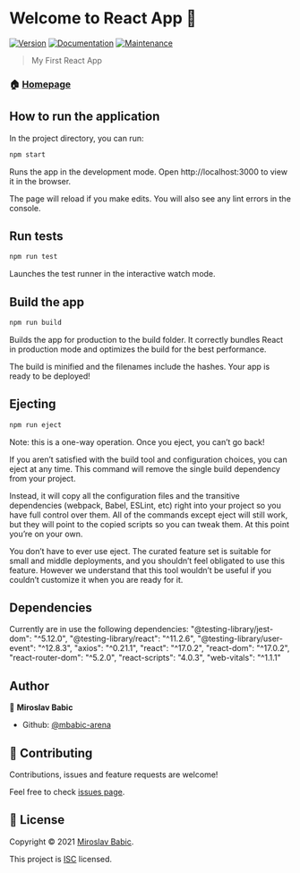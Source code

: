 # Welcome to React App 👋

[![Version](https://img.shields.io/npm/v/react-app.svg)](https://www.npmjs.com/package/react-app)
[![Documentation](https://img.shields.io/badge/documentation-yes-brightgreen.svg)](github.com/mbabic-arena/react-app#readme)
[![Maintenance](https://img.shields.io/badge/Maintained%3F-yes-green.svg)](github.com/mbabic-arena/react-app/graphs/commit-activity)

> My First React App

### 🏠 [Homepage](https://github.com/mbabic-arena/react-app#readme)

## How to run the application

In the project directory, you can run:

```sh
npm start
```

Runs the app in the development mode.
Open http://localhost:3000 to view it in the browser.

The page will reload if you make edits.
You will also see any lint errors in the console.

## Run tests

```sh
npm run test
```

Launches the test runner in the interactive watch mode.

## Build the app

```sh
npm run build
```

Builds the app for production to the build folder.
It correctly bundles React in production mode and optimizes the build for the best performance.

The build is minified and the filenames include the hashes.
Your app is ready to be deployed!

## Ejecting

```sh
npm run eject
```

Note: this is a one-way operation. Once you eject, you can’t go back!

If you aren’t satisfied with the build tool and configuration choices, you can eject at any time. This command will remove the single build dependency from your project.

Instead, it will copy all the configuration files and the transitive dependencies (webpack, Babel, ESLint, etc) right into your project so you have full control over them. All of the commands except eject will still work, but they will point to the copied scripts so you can tweak them. At this point you’re on your own.

You don’t have to ever use eject. The curated feature set is suitable for small and middle deployments, and you shouldn’t feel obligated to use this feature. However we understand that this tool wouldn’t be useful if you couldn’t customize it when you are ready for it.

## Dependencies

Currently are in use the following dependencies:
"@testing-library/jest-dom": "^5.12.0",
"@testing-library/react": "^11.2.6",
"@testing-library/user-event": "^12.8.3",
"axios": "^0.21.1",
"react": "^17.0.2",
"react-dom": "^17.0.2",
"react-router-dom": "^5.2.0",
"react-scripts": "4.0.3",
"web-vitals": "^1.1.1"

## Author

👤 **Miroslav Babic**

- Github: [@mbabic-arena](https://github.com/mbabic-arena)

## 🤝 Contributing

Contributions, issues and feature requests are welcome!

Feel free to check [issues page](https://github.com/mbabic-arena/react-app/issues).

## 📝 License

Copyright © 2021 [Miroslav Babic](https://github.com/mbabic-arena).

This project is [ISC](https://github.com/mbabic-arena/react-app/blob/master/LICENSE) licensed.
